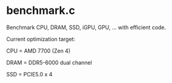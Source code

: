 # benchmark.c
Benchmark CPU, DRAM, SSD, iGPU, GPU, ... with efficient code.

Current optimization target:

CPU = AMD 7700 (Zen 4)

DRAM = DDR5-6000 dual channel

SSD = PCIE5.0 x 4
